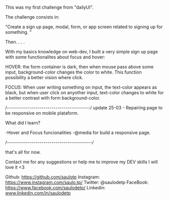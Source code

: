 This was my first challenge from "dailyUI".

The challenge consists in:

"Create a sign up page, modal, form, or app screen related to signing up for something. "

Then. . . .

With my basics knowledge on web-dev, I built a very simple sign up page with some functionalites about focus and hover:

HOVER: the form container is dark, then when mouse pass above some input, background-color changes the color to white. This function possibility a better vision where click.

FOCUS: When user writing something on input, the text-color appears as black, but when user click on anyother input, text-color changes to white for a better contrast with form background-color.

/_-----------------------------------------_/
update 25-03 - Repairing page to be responsive on mobile plataform.

What did I learn?

-Hover and Focus funcionalities
-@media for build a responsive page.

/_------------------------------------------_/

that's all for now.

Contact me for any suggestions or help me to improve my DEV skills I will love it <3

Github: https://github.com/saulotp
Instagram: https://www.instagram.com/saulo.tp/
Twitter: @saulodetp
FaceBook: https://www.facebook.com/saulodetp/
Linkedin: www.linkedin.com/in/saulodetp
